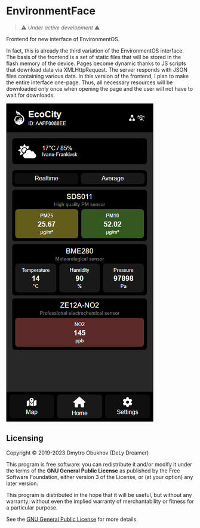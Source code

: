 # EnvironmentFace
> ⚠ *Under active development* ⚠

Frontend for new interface of EnvironmentOS. 

In fact, this is already the third variation of the EnvironmentOS interface. The basis of the frontend is a set of static files that will be stored in the flash memory of the device. Pages become dynamic thanks to JS scripts that download data via XMLHttpRequest. The server responds with JSON files containing various data. In this version of the frontend, I plan to make the entire interface one-page. Thus, all necessary resources will be downloaded only once when opening the page and the user will not have to wait for downloads.

![](screenshot_1.png)

## Licensing 

Copyright © 2019-2023 Dmytro Obukhov (DeLy Dreamer)
 
This program is free software: you can redistribute it and/or modify it under the terms of the **GNU General Public License** as published by the Free Software Foundation, either version 3 of the License, or (at your option) any later version.

This program is distributed in the hope that it will be useful, but without any warranty; without even the implied warranty of merchantability or fitness for a particular purpose. 
 
See the [GNU General Public License](/LICENSE) for more details.